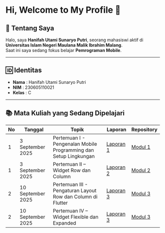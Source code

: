 # Hi, Welcome to My Profile 👋

## 👩 Tentang Saya
Halo, saya **Hanifah Utami Sunaryo Putri**, seorang mahasiswi aktif di **Universitas Islam Negeri Maulana Malik Ibrahim Malang**.  
Saat ini saya sedang fokus belajar **Pemrograman Mobile**.

---

## 🆔 Identitas
- **Nama** : Hanifah Utami Sunaryo Putri  
- **NIM** : 230605110021  
- **Kelas** : C  

---

## 📚 Mata Kuliah yang Sedang Dipelajari
| No | Tanggal          | Topik                                     | Laporan   | Repository |
|----|------------------|-------------------------------------------|-----------|------------|
| 1  | 3 September 2025 | Pertemuan I - Pengenalan Mobile Programming dan Setup Lingkungan    | [Laporan 1](https://docs.google.com/document/d/12arj9jfeEkxrdKmFwC59nV3P4B2v8n3EPrshqCxSekk/edit?pli=1&tab=t.0) | [Modul 1](https://github.com/hanifahifa/PRAKTIKUM_MOBILE/tree/modul-1) |
| 1  | 3 September 2025 | Pertemuan II – Widget Row dan Column | [Laporan 2](https://docs.google.com/document/d/12arj9jfeEkxrdKmFwC59nV3P4B2v8n3EPrshqCxSekk/edit?pli=1&tab=t.m4wj8fkg5kax) | [Modul 2](https://github.com/hanifahifa/PRAKTIKUM_MOBILE/tree/modul-2) |
| 2  | 10 September 2025 | Pertemuan III - Pengaturan Layout Row dan Column di Flutter | [Laporan 3](https://docs.google.com/document/d/12arj9jfeEkxrdKmFwC59nV3P4B2v8n3EPrshqCxSekk/edit?pli=1&tab=t.p4zvsjz5hc40) | [Modul 3](https://github.com/hanifahifa/PRAKTIKUM_MOBILE/tree/modul-3) |
| 2  | 10 September 2025 | Pertemuan IV – Widget Flexible dan Expanded | [Laporan 3](https://docs.google.com/document/d/12arj9jfeEkxrdKmFwC59nV3P4B2v8n3EPrshqCxSekk/edit?pli=1&tab=t.5os6dzski54d) | [Modul 3](https://github.com/hanifahifa/PRAKTIKUM_MOBILE/tree/modul-4) |
